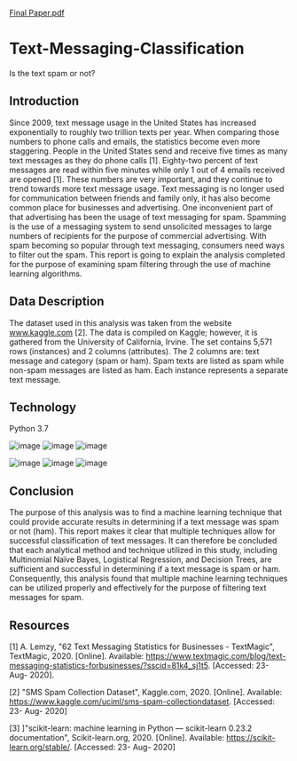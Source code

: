 
[Final Paper.pdf](https://github.com/coreyyesavage/Text-Messaging-Classification/files/6184625/Final.Paper.pdf)
# Text-Messaging-Classification
Is the text spam or not?

## Introduction
Since 2009, text message usage in the United States has increased exponentially to roughly two trillion texts per year. 
When comparing those numbers to phone calls and emails, the statistics become even more staggering. People in the United 
States send and receive five times as many text messages as they do phone calls [1]. Eighty-two percent of text messages 
are read within five minutes while only 1 out of 4 emails received are opened [1]. These numbers are very important, and 
they continue to trend towards more text message usage. Text messaging is no longer used for communication between friends 
and family only, it has also become common place for businesses and advertising. One inconvenient part of that advertising has
been the usage of text messaging for spam. Spamming is the use of a messaging system to send unsolicited messages to large 
numbers of recipients for the purpose of commercial advertising. With spam becoming so popular through text messaging, 
consumers need ways to filter out the spam.  This report is going to explain the analysis completed for the purpose of 
examining spam filtering through the use of machine learning algorithms. 

## Data Description
The dataset used in this analysis was taken from the website www.kaggle.com [2]. The data is compiled on Kaggle; however, 
it is gathered from the University of California, Irvine. The set contains 5,571 rows (instances) and 2 columns (attributes). 
The 2 columns are: text message and category (spam or ham). Spam texts are listed as spam while non-spam messages are listed 
as ham. Each instance represents a separate text message.

## Technology
Python 3.7 

![image](https://user-images.githubusercontent.com/60716763/112786282-e4188780-9023-11eb-9d86-d63f020e9c40.png)
![image](https://user-images.githubusercontent.com/60716763/112786142-956aed80-9023-11eb-85f3-d626f2f24a1b.png)
![image](https://user-images.githubusercontent.com/60716763/112786169-a61b6380-9023-11eb-865e-5f55244a4d43.png)

![image](https://user-images.githubusercontent.com/60716763/112786180-aca9db00-9023-11eb-916d-c0e7035656c5.png)
![image](https://user-images.githubusercontent.com/60716763/112786187-b29fbc00-9023-11eb-8169-d690b7578ab2.png)
![image](https://user-images.githubusercontent.com/60716763/112786202-b8959d00-9023-11eb-8415-87e7f332705b.png)


## Conclusion
The purpose of this analysis was to find a machine learning technique that could provide accurate results in
determining if a text message was spam or not (ham). This report makes it clear that multiple techniques allow for successful
classification of text messages. It can therefore be concluded that each analytical method and technique
utilized in this study, including Multinomial Naïve Bayes, Logistical Regression, and Decision Trees, are sufficient
and successful in determining if a text message is spam or ham. Consequently, this analysis found that multiple
machine learning techniques can be utilized properly and effectively for the purpose of filtering text messages for spam. 

## Resources
[1] A. Lemzy, "62 Text Messaging Statistics for Businesses - TextMagic", TextMagic, 2020. [Online]. 
Available: https://www.textmagic.com/blog/text-messaging-statistics-forbusinesses/?sscid=81k4_sj1t5. [Accessed: 23- Aug- 2020].

[2] "SMS Spam Collection Dataset", Kaggle.com, 2020. [Online].
Available: https://www.kaggle.com/uciml/sms-spam-collectiondataset. [Accessed: 23- Aug- 2020]

[3] ]"scikit-learn: machine learning in Python — scikit-learn 0.23.2 documentation", Scikit-learn.org, 2020. [Online]. 
Available: https://scikit-learn.org/stable/. [Accessed: 23- Aug- 2020]
